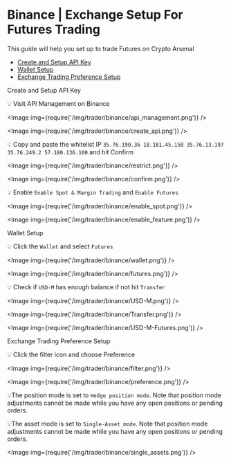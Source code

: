 # Binance | Exchange Setup For Futures Trading

This guide will help you set up to trade Futures on Crypto Arsenal

- [Create and Setup API Key](https://help.crypto-arsenal.io/en/articles/6621513-binance-exchange-setup-for-futures-trading#h_08b0b7c6d0)
- [Wallet Setup](https://help.crypto-arsenal.io/en/articles/6621513-binance-exchange-setup-for-futures-trading#h_96c8132dae)
- [Exchange Trading Preference Setup](http://exchange%20trading%20preference%20setup/)

Create and Setup API Key

💡 Visit API Management on Binance

<Image img={require('/img/trader/binance/api_management.png')} />

<Image img={require('/img/trader/binance/create_api.png')} />

💡 Copy and paste the whitelist IP `35.76.190.36 18.181.45.150 35.76.13.197 35.76.249.2 57.180.136.100` and hit Confirm

<Image img={require('/img/trader/binance/restrict.png')} />

<Image img={require('/img/trader/binance/confirm.png')} />

💡 Enable `Enable Spot & Margin Trading` and `Enable Futures`

<Image img={require('/img/trader/binance/enable_spot.png')} />

<Image img={require('/img/trader/binance/enable_feature.png')} />

Wallet Setup

💡 Click the `Wallet` and select `Futures`

<Image img={require('/img/trader/binance/wallet.png')} />

<Image img={require('/img/trader/binance/futures.png')} />

💡 Check if `USD-M` has enough balance if not hit `Transfer`

<Image img={require('/img/trader/binance/USD-M.png')} />

<Image img={require('/img/trader/binance/Transfer.png')} />

<Image img={require('/img/trader/binance/USD-M-Futures.png')} />

Exchange Trading Preference Setup

💡 Click the filter icon and choose Preference

<Image img={require('/img/trader/binance/filter.png')} />

<Image img={require('/img/trader/binance/preference.png')} />

💡The position mode is set to `Hedge position mode`. Note that position mode adjustments cannot be made while you have any open positions or pending orders.

💡The asset mode is set to `Single-Asset mode`. Note that position mode adjustments cannot be made while you have any open positions or pending orders.

<Image img={require('/img/trader/binance/single_assets.png')} />
